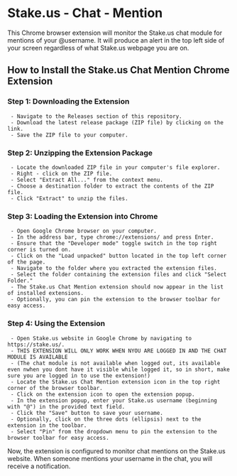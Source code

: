 # Stake.us - Chat - Mention
This Chrome browser extension will monitor the Stake.us chat module for mentions of your @username. It will produce an alert in the top left side of your screen regardless of what Stake.us webpage you are on.

## How to Install the Stake.us Chat Mention Chrome Extension

### Step 1: Downloading the Extension

     - Navigate to the Releases section of this repository.
     - Download the latest release package (ZIP file) by clicking on the link.
     - Save the ZIP file to your computer.

### Step 2: Unzipping the Extension Package

     - Locate the downloaded ZIP file in your computer's file explorer.
     - Right - click on the ZIP file.
     - Select "Extract All..." from the context menu.
     - Choose a destination folder to extract the contents of the ZIP file.
     - Click "Extract" to unzip the files.

### Step 3: Loading the Extension into Chrome

     - Open Google Chrome browser on your computer.
     - In the address bar, type chrome://extensions/ and press Enter.
     - Ensure that the "Developer mode" toggle switch in the top right corner is turned on.
     - Click on the "Load unpacked" button located in the top left corner of the page.
     - Navigate to the folder where you extracted the extension files.
     - Select the folder containing the extension files and click "Select Folder."
     - The Stake.us Chat Mention extension should now appear in the list of installed extensions.
     - Optionally, you can pin the extension to the browser toolbar for easy access.

### Step 4: Using the Extension

     - Open Stake.us website in Google Chrome by navigating to https://stake.us/.
     - THIS EXTENSION WILL ONLY WORK WHEN NYOU ARE LOGGED IN AND THE CHAT MODULE IS AVAILABLE
     - (The chat module is not available when logged out, its available even nwhen you dont have it visible while logged it, so in short, make sure you are logged in to use the extension!)
     - Locate the Stake.us Chat Mention extension icon in the top right corner of the browser toolbar.
     - Click on the extension icon to open the extension popup.
     - In the extension popup, enter your Stake.us username (beginning with "@") in the provided text field.
     - Click the "Save" button to save your username.
     - Optionally, click on the three dots (ellipsis) next to the extension in the toolbar.
     - Select "Pin" from the dropdown menu to pin the extension to the browser toolbar for easy access.

Now, the extension is configured to monitor chat mentions on the Stake.us website. When someone mentions your username in the chat, you will receive a notification.
